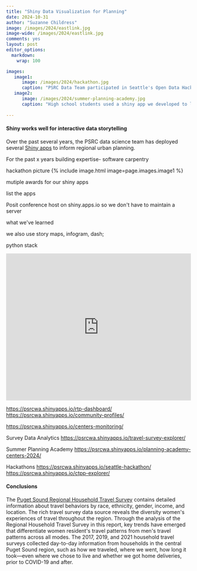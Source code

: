 ```yaml
---
title: "Shiny Data Visualization for Planning"
date: 2024-10-31
author: "Suzanne Childress"
image: /images/2024/eastlink.jpg
image-wide: /images/2024/eastlink.jpg
comments: yes
layout: post
editor_options:
  markdown:
    wrap: 100

images:
   image1:
      image: /images/2024/hackathon.jpg
      caption: "PSRC Data Team participated in Seattle's Open Data Hackathon"
   image2:
      image: /images/2024/summer-planning-academy.jpg
      caption: "High school students used a shiny app we developed to learn about urban planning"
     
---
```

#### Shiny works well for interactive data storytelling


Over the past several years, the PSRC data science team has deployed several [Shiny apps](https://shiny.posit.co/) to inform regional urban planning.


For the past x years building expertise- software carpentry

hackathon picture
{% include image.html image=page.images.image1 %}

mutiple awards for our shiny apps

list the apps

Posit conference
host on shiny.apps.io so we don't have to maintain a server

what we've learned

we also use story maps, infogram, dash;

python stack


<iframe height="400" width="100%" frameborder="no" src="https://psrcwa.shinyapps.io/rtp-dashboard/"> </iframe>

https://psrcwa.shinyapps.io/rtp-dashboard/
https://psrcwa.shinyapps.io/community-profiles/



https://psrcwa.shinyapps.io/centers-monitoring/

Survey Data Analytics
https://psrcwa.shinyapps.io/travel-survey-explorer/


Summer Planning Academy
https://psrcwa.shinyapps.io/planning-academy-centers-2024/

Hackathons
https://psrcwa.shinyapps.io/seattle-hackathon/
https://psrcwa.shinyapps.io/ctpp-explorer/


#### Conclusions

The  [Puget Sound Regional Household Travel Survey](https://www.psrc.org/our-work/household-travel-survey-program) contains detailed information about travel behaviors by race, ethnicity, gender, income, and location. The rich travel survey data source reveals the diversity women's experiences of travel throughout the region. Through the analysis of the Regional Household Travel Survey in this report, key trends have emerged that differentiate women resident's travel patterns from men's travel patterns across all modes. The 2017, 2019, and 2021 household travel surveys collected day-to-day information from households in the central Puget Sound region, such as how we traveled, where we went, how long it took—even where we chose to live and whether we got home deliveries, prior to COVID-19 and after.



